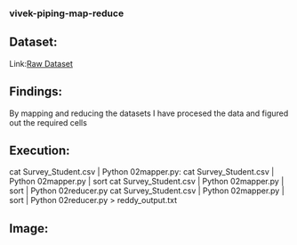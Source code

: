 ### vivek-piping-map-reduce

## Dataset:
Link:[Raw Dataset](https://www.kaggle.com/doaaalsenani/usa-cers-dataset)

## Findings:
By mapping and reducing the datasets I have procesed the data and figured out the required cells

## Execution:
cat Survey_Student.csv | Python 02mapper.py:
cat Survey_Student.csv | Python 02mapper.py | sort
cat Survey_Student.csv | Python 02mapper.py | sort | Python 02reducer.py
cat Survey_Student.csv | Python 02mapper.py | sort | Python 02reducer.py > reddy_output.txt

## Image:


